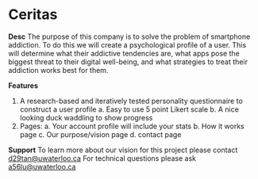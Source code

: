 # Ceritas

**Desc**
The purpose of this company is to solve the problem of smartphone addiction.  To do this we will create a psychological profile of a user.  This will determine what their addictive tendencies are, what apps pose the biggest threat to their digital well-being, and what strategies to treat their addiction works best for them.

**Features**
1. A research-based and iteratively tested personality questionnaire to construct a user profile
   a. Easy to use 5 point Likert scale
   b. A nice looking duck waddling to show progress
2. Pages:
   a. Your account profile will include your stats
   b. How it works page
   c. Our purpose/vision page
   d. contact page

**Support**
To learn more about our vision for this project please contact d29tan@uwaterloo.ca
For technical questions please ask a56lu@uwaterloo.ca
